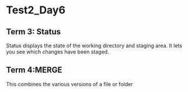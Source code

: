 # Test2_Day6
## Term 3: Status
Status displays the state of the working directory and staging area. It lets you see which changes have been staged.
## Term 4:MERGE
This combines the various versions of a file or folder

